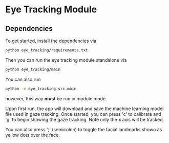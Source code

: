 # Eye Tracking Module

## Dependencies

To get started, install the dependencies via

```bash
python eye_tracking/requirements.txt
```

Then you can run the eye tracking module standalone via

```bash
python eye_tracking/main
```

You can also run

```bash
python -m eye_tracking.src.main
```

however, this way **must** be run in module mode.

Upon first run, the app will download and save the machine learning model file used in gaze tracking. Once started, you can press 'c' to calibrate and 'g' to begin showing the gaze tracking. Note only the **x** axis will be tracked.

You can also press ';' (semicolon) to toggle the facial landmarks shown as yellow dots over the face.

